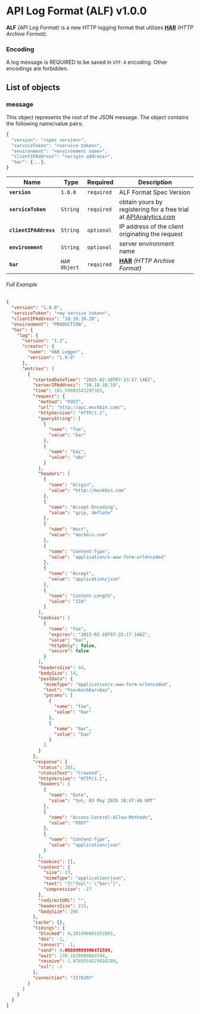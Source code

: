 # API Log Format (ALF) v1.0.0

**ALF** *(API Log Format)* is a new HTTP logging format that utilizes [**HAR**](http://www.softwareishard.com/blog/har-12-spec/) *(HTTP Archive Format)*.

### Encoding

A log message is REQUIRED to be saved in `UTF-8` encoding. Other encodings are forbidden.

## List of objects

### message

This object represents the root of the JSON message. The object contains the following name/value pairs:

```js
{
  "version": "<spec version>",
  "serviceToken": "<service token>",
  "environment": "<environment name>",
  "clientIPAddress": "<origin address>",
  "har": {...},
}
```

| Name                  | Type                            | Required   | Description                                                                        |
| --------------------- | ------------------------------- | ---------- | ---------------------------------------------------------------------------------- |
| **`version`**         | `1.0.0`                         | `required` | ALF Format Spec Version                                                            |
| **`serviceToken`**    | `String`                        | `required` | obtain yours by registering for a free trial at [APIAnalytics.com][analytics-url]  |
| **`clientIPAddress`** | `String`                        | `optional` | IP address of the client originating the request                                   |
| **`environment`**     | `String`                        | `optional` | server environment name                                                            |
| **`har`**             | `HAR Object`                    | `required` | [**HAR**][har-spec] *(HTTP Archive Format)*                                        |

###### Full Example

```json
{
  "version": "1.0.0",
  "serviceToken": "<my service token>",
  "clientIPAddress": "10.10.10.20",
  "environment": "PRODUCTION",
  "har": {
    "log": {
      "version": "1.2",
      "creator": {
        "name": "HAR Logger",
        "version": "1.0.0"
      },
      "entries": [
        {
          "startedDateTime": "2015-02-10T07:33:17.146Z",
          "serverIPAddress": "10.10.10.10",
          "time": 181.59985542297363,
          "request": {
            "method": "POST",
            "url": "http://api.mockbin.com/",
            "httpVersion": "HTTP/1.1",
            "queryString": [
              {
                "name": "foo",
                "value": "bar"
              },
              {
                "name": "baz",
                "value": "abc"
              }
            ],
            "headers": [
              {
                "name": "Origin",
                "value": "http://mockbin.com"
              },
              {
                "name": "Accept-Encoding",
                "value": "gzip, deflate"
              },
              {
                "name": "Host",
                "value": "mockbin.com"
              },
              {
                "name": "Content-Type",
                "value": "application/x-www-form-urlencoded"
              },
              {
                "name": "Accept",
                "value": "application/json"
              },
              {
                "name": "Content-Length",
                "value": "234"
              }
            ],
            "cookies": [
              {
                "name": "foo",
                "expires": "2015-02-10T07:33:17.146Z",
                "value": "bar",
                "httpOnly": false,
                "secure": false
              }
            ],
            "headersSize": 44,
            "bodySize": 14,
            "postData": {
              "mimeType": "application/x-www-form-urlencoded",
              "text": "foo=bar&bar=baz",
              "params": [
                {
                  "name": "foo",
                  "value": "bar"
                },
                {
                  "name": "bar",
                  "value": "baz"
                }
              ]
            }
          },
          "response": {
            "status": 201,
            "statusText": "Created",
            "httpVersion": "HTTP/1.1",
            "headers": [
              {
                "name": "Date",
                "value": "Sun, 03 May 2015 18:47:46 GMT"
              },
              {
                "name": "Access-Control-Allow-Methods",
                "value": "POST"
              },
              {
                "name": "Content-Type",
                "value": "application/json"
              }
            ],
            "cookies": [],
            "content": {
              "size": 23,
              "mimeType": "application/json",
              "text": "{\"foo\": \"bar\"}",
              "compression": -17
            },
            "redirectURL": "",
            "headersSize": 215,
            "bodySize": 286
          },
          "cache": {},
          "timings": {
            "blocked": 0.381000001652865,
            "dns": -1,
            "connect": -1,
            "send": 0.05899999996472599,
            "wait": 179.1829999983744,
            "receive": 1.9768554229816289,
            "ssl": -1
          },
          "connection": "3178207"
        }
      ]
    }
  }
}
```

[analytics-url]: http://apianalytics.com "API Analytics"
[har-spec]: http://www.softwareishard.com/blog/har-12-spec/ "Har Specification"
[example]: #full-example "Example ALF Object"
